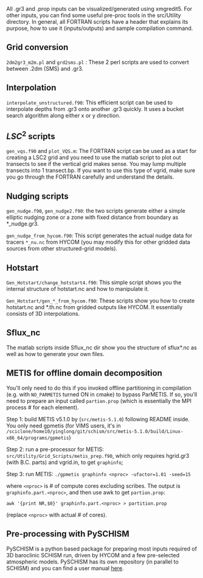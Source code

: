 All .gr3 and .prop inputs can be visualized/generated using xmgredit5. For other inputs, you can find some useful pre-proc tools in the src/Utility directory. In general, all FORTRAN scripts have a header that explains its purpose, how to use it (inputs/outputs) and sample compilation command.

## Grid conversion
`2dm2gr3_m2m.pl` and `grd2sms.pl` : These 2 perl scripts are used to convert between .2dm (SMS) and .gr3.

## Interpolation
`interpolate_unstructured.f90`: This efficient script can be used to interpolate depths from .gr3 onto another 
.gr3 quickly. It uses a bucket search algorithm along either x or y direction.

## $LSC^2$ scripts
`gen_vqs.f90` and `plot_VQS.m`: The FORTRAN script can be used as a start for creating a LSC2 grid and you need to use the matlab script to plot out transects to see if the vertical grid makes sense. You may lump multiple transects into 1 transect.bp. If you want to use this type of vgrid, make sure you go through the FORTRAN carefully and understand the details.

## Nudging scripts
`gen_nudge.f90`, `gen_nudge2.f90`: the two scripts generate either a simple elliptic nudging zone or a zone with fixed distance from boundary as *_nudge.gr3. 

`gen_nudge_from_hycom.f90`: This
script generates the actual nudge data for tracers `*_nu.nc` from HYCOM (you may modify this 
for other gridded data sources from other structured-grid models).

## Hotstart
`Gen_Hotstart/change_hotstart4.f90`: This simple script shows you the internal structure of hotstart.nc and how to manipulate it.

`Gen_Hotstart/gen_*_from_hycom.f90`: These scripts show you how to create hotstart.nc and *.th.nc from gridded outputs 
 like HYCOM. It essentially consists of 3D interpolations.

## Sflux_nc
The matlab scripts inside Sflux_nc dir show you the structure of sflux*.nc as well as how to generate your own files.

## METIS for offline domain decomposition
You'll only need to do this if you invoked offline partitioning in compilation (e.g. with `NO_PARMETIS` turned ON in cmake)
 to bypass ParMETIS.
If so, you'll need to prepare an input called `partion.prop` (which is essentially the MPI process # for each element).

Step 1: build METIS v5.1.0 by (`src/metis-5.1.0`) following README inside. You only need gpmetis (for VIMS users, it's in `/sciclone/home10/yinglong/git/schism/src/metis-5.1.0/build/Linux-x86_64/programs/gpmetis`)

Step 2: run a pre-processor for METIS: `src/Utility/Grid_Scripts/metis_prep.f90`, which only requires hgrid.gr3 
   (with B.C. parts) and vgrid.in, to get `graphinfo`;

Step 3: run METIS: `./gpmetis graphinfo <nproc> -ufactor=1.01 -seed=15` 

 where `<nproc>` is # of 
   compute cores excluding scribes. The output is `graphinfo.part.<nproc>`, and then use awk to get `partion.prop`:


   `awk '{print NR,$0}' graphinfo.part.<nproc> > partition.prop`


   (replace `<nproc>` with actual # of cores).

## Pre-processing with PySCHISM
PySCHISM is a python based package for preparing most inputs required of 3D baroclinic SCHISM run, driven by HYCOM and
 a few pre-selected atmospheric models. PySCHISM has its own repository (in parallel to SCHISM) and you can
 find a user manual [here](https://pyschism.readthedocs.io/en/latest/index.html).
